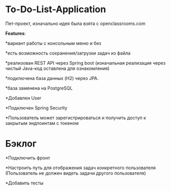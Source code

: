 # To-Do-List-Application
Пет-проект, изначально идея была взята с openclassrooms.com

**Features**: 

*вариант работы с консольным меню и без 

*есть возможность сохранения/загрузки задач из файла 

*реализован REST API через Spring boot (изначальная реализация через чистый Java-код оставлена для ознакомления)

*подключена база данных (H2) через JPA.

*база заменена на PostgreSQL

*Добавлен User

*Подключен Spring Security

*Пользователь может зарегистрироваться и получить доступ к закрытым эндпоинтам с токеном


# Бэклог

*Подключить фронт

*Настроить путь для отображения задач конкретного пользователя
(Пользователь не должен видеть задачи другого пользователя)

*Добавить тесты
